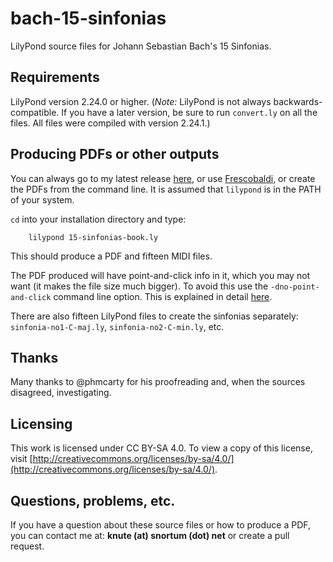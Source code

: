 # bach-15-sinfonias
LilyPond source files for Johann Sebastian Bach's 15 Sinfonias.

## Requirements
LilyPond version 2.24.0 or higher. (*Note:* LilyPond is not always backwards-compatible.  If you have a later version, be sure to run `convert.ly` on all the files.  All files were compiled with version 2.24.1.)

## Producing PDFs or other outputs
You can always go to my latest release [here](https://github.com/ksnortum/bach-15-sinfonias/releases/latest), or use [Frescobaldi](https://www.frescobaldi.org/), or create the PDFs from the command line.  It is assumed that `lilypond` is in the PATH of your system.

`cd` into your installation directory and type:

        lilypond 15-sinfonias-book.ly

This should produce a PDF and fifteen MIDI files.

The PDF produced will have point-and-click info in it, which you may not want (it makes the file size much bigger).  To avoid this use the `-dno-point-and-click` command line option.  This is explained in detail [here](https://lilypond.org/doc/v2.24/Documentation/usage/command_002dline-usage).

There are also fifteen LilyPond files to create the sinfonias separately: `sinfonia-no1-C-maj.ly`, `sinfonia-no2-C-min.ly`, etc.

## Thanks
Many thanks to @phmcarty for his proofreading and, when the sources disagreed, investigating.

## Licensing
This work is licensed under CC BY-SA 4.0. To view a copy of this license, visit [http://creativecommons.org/licenses/by-sa/4.0/](http://creativecommons.org/licenses/by-sa/4.0/).

## Questions, problems, etc.
If you have a question about these source files or how to produce a PDF, you can contact me at: **knute (at) snortum (dot) net** or create a pull request.
